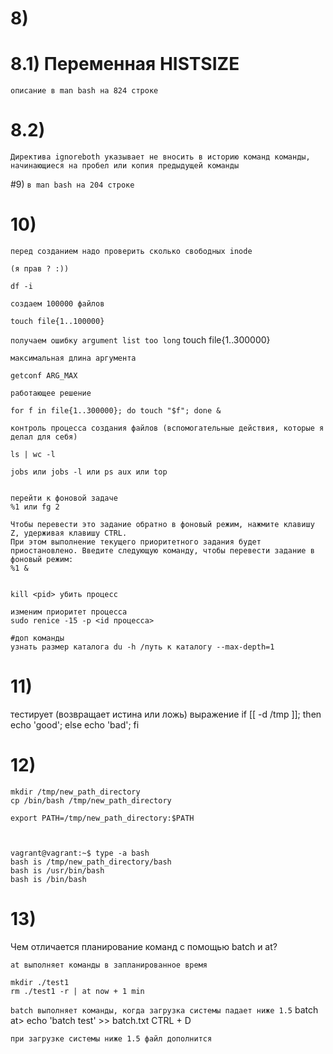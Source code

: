 # 8)
# 8.1) Переменная HISTSIZE
```описание в man bash на 824 строке```
# 8.2)
```Директива ignoreboth указывает не вносить в историю команд команды, начинающиеся на пробел или копия предыдущей команды```

#9) 
```в man bash на 204 строке```

# 10)  	
```перед созданием надо проверить сколько свободных inode ```

```(я прав ? :))```

    df -i

	
	
```создаем 100000 файлов```
    
    touch file{1..100000} 

```получаем ошибку argument list too long```
	touch file{1..300000} 

```максимальная длина аргумента```

    getconf ARG_MAX


```работающее решение```

	for f in file{1..300000}; do touch "$f"; done &

```контроль процесса создания файлов (вспомогательные действия, которые я делал для себя)```
    
    ls | wc -l

	jobs или jobs -l или ps aux или top
	

	перейти к фоновой задаче
	%1 или fg 2

	Чтобы перевести это задание обратно в фоновый режим, нажмите клавишу Z, удерживая клавишу CTRL. 
	При этом выполнение текущего приоритетного задания будет приостановлено. Введите следующую команду, чтобы перевести задание в фоновый режим:
	%1 &


	kill <pid> убить процесс

	изменим приоритет процесса
	sudo renice -15 -p <id процесса>

	#доп команды
	узнать размер каталога du -h /путь к каталогу --max-depth=1
	
	
# 11)
тестирует (возвращает истина или ложь) выражение
	if [[ -d /tmp ]]; then echo 'good'; else echo 'bad'; fi

# 12)

	mkdir /tmp/new_path_directory
	cp /bin/bash /tmp/new_path_directory
	
	export PATH=/tmp/new_path_directory:$PATH
	

		
	vagrant@vagrant:~$ type -a bash
	bash is /tmp/new_path_directory/bash
	bash is /usr/bin/bash
	bash is /bin/bash


# 13)

Чем отличается планирование команд с помощью batch и at?				
				
```at выполняет команды в запланированное время```

	
    mkdir ./test1
    rm ./test1 -r | at now + 1 min			

```batch выполняет команды, когда загрузка системы падает ниже 1.5```
    batch
    at> echo 'batch test' >> batch.txt
    CTRL + D
    
``` при загрузке системы ниже 1.5 файл дополнится ```
		

	


